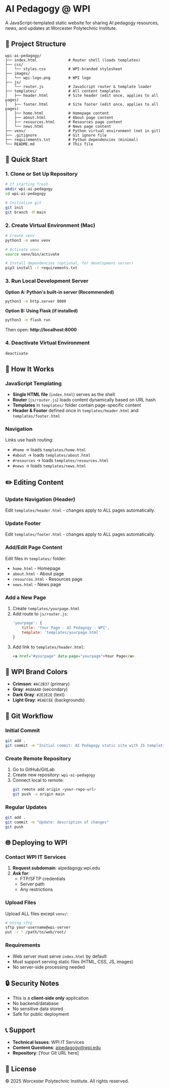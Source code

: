 # AI Pedagogy @ WPI

A JavaScript-templated static website for sharing AI pedagogy resources, news, and updates at Worcester Polytechnic Institute.

## 📁 Project Structure

```
wpi-ai-pedagogy/
├── index.html              # Router shell (loads templates)
├── css/
│   └── styles.css          # WPI-branded stylesheet
├── images/
│   └── wpi-logo.png        # WPI logo
├── js/
│   └── router.js           # JavaScript router & template loader
├── templates/              # All content templates
│   ├── header.html         # Site header (edit once, applies to all pages)
│   ├── footer.html         # Site footer (edit once, applies to all pages)
│   ├── home.html           # Homepage content
│   ├── about.html          # About page content
│   ├── resources.html      # Resources page content
│   └── news.html           # News page content
├── venv/                   # Python virtual environment (not in git)
├── .gitignore              # Git ignore file
├── requirements.txt        # Python dependencies (minimal)
└── README.md               # This file
```

## 🚀 Quick Start

### 1. Clone or Set Up Repository

```bash
# If starting fresh
mkdir wpi-ai-pedagogy
cd wpi-ai-pedagogy

# Initialize git
git init
git branch -M main
```

### 2. Create Virtual Environment (Mac)

```bash
# Create venv
python3 -m venv venv

# Activate venv
source venv/bin/activate

# Install dependencies (optional, for development server)
pip3 install -r requirements.txt
```

### 3. Run Local Development Server

**Option A: Python's built-in server (Recommended)**
```bash
python3 -m http.server 8000
```

**Option B: Using Flask (if installed)**
```bash
python3 -m flask run
```

Then open: **http://localhost:8000**

### 4. Deactivate Virtual Environment

```bash
deactivate
```

## 🎨 How It Works

### JavaScript Templating
- **Single HTML file** (`index.html`) serves as the shell
- **Router** (`js/router.js`) loads content dynamically based on URL hash
- **Templates** in `templates/` folder contain page-specific content
- **Header & Footer** defined once in `templates/header.html` and `templates/footer.html`

### Navigation
Links use hash routing:
- `#home` → loads `templates/home.html`
- `#about` → loads `templates/about.html`
- `#resources` → loads `templates/resources.html`
- `#news` → loads `templates/news.html`

## ✏️ Editing Content

### Update Navigation (Header)
Edit `templates/header.html` - changes apply to ALL pages automatically.

### Update Footer
Edit `templates/footer.html` - changes apply to ALL pages automatically.

### Add/Edit Page Content
Edit files in `templates/` folder:
- `home.html` - Homepage
- `about.html` - About page
- `resources.html` - Resources page
- `news.html` - News page

### Add a New Page
1. Create `templates/yourpage.html`
2. Add route to `js/router.js`:
   ```javascript
   'yourpage': {
       title: 'Your Page - AI Pedagogy - WPI',
       template: 'templates/yourpage.html'
   }
   ```
3. Add link to `templates/header.html`:
   ```html
   <a href="#yourpage" data-page="yourpage">Your Page</a>
   ```

## 🎨 WPI Brand Colors

- **Crimson**: `#AC2B37` (primary)
- **Gray**: `#A8AAAD` (secondary)
- **Dark Gray**: `#2E2E2E` (text)
- **Light Gray**: `#EAECEE` (backgrounds)

## 🔧 Git Workflow

### Initial Commit
```bash
git add .
git commit -m "Initial commit: AI Pedagogy static site with JS templating"
```

### Create Remote Repository
1. Go to GitHub/GitLab
2. Create new repository: `wpi-ai-pedagogy`
3. Connect local to remote:
   ```bash
   git remote add origin <your-repo-url>
   git push -u origin main
   ```

### Regular Updates
```bash
git add .
git commit -m "Update: description of changes"
git push
```

## 🌐 Deploying to WPI

### Contact WPI IT Services
1. **Request subdomain**: aipedagogy.wpi.edu
2. **Ask for**:
   - FTP/SFTP credentials
   - Server path
   - Any restrictions

### Upload Files
Upload ALL files except `venv/`:
```bash
# Using sftp
sftp your-username@wpi-server
put -r * /path/to/web/root/
```

### Requirements
- Web server must serve `index.html` by default
- Must support serving static files (HTML, CSS, JS, images)
- No server-side processing needed

## 🔒 Security Notes

- This is a **client-side only** application
- No backend/database
- No sensitive data stored
- Safe for public deployment

## 📞 Support

- **Technical Issues**: WPI IT Services
- **Content Questions**: aipedagogy@wpi.edu
- **Repository**: [Your Git URL here]

## 📄 License

© 2025 Worcester Polytechnic Institute. All rights reserved.